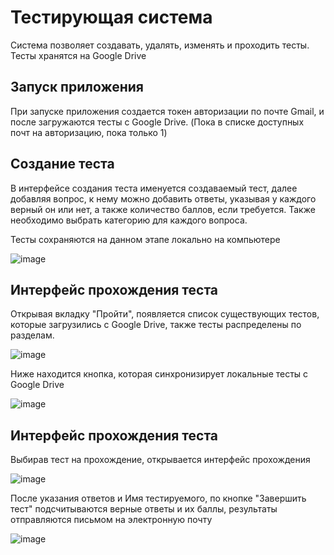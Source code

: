 # Тестирующая система

Система позволяет создавать, удалять, изменять и проходить тесты. Тесты хранятся на Google Drive

## Запуск приложения

При запуске приложения создается токен авторизации по почте Gmail, и после загружаются тесты с Google Drive. (Пока в списке доступных почт на авторизацию, пока только 1)

## Создание теста

В интерфейсе создания теста именуется создаваемый тест, далее добавляя вопрос, к нему  можно добавить ответы, указывая у каждого верный он или нет, а также количество баллов, если требуется. Также необходимо выбрать категорию для каждого вопроса.

Тесты сохраняются на данном этапе локально на компьютере

![image](https://github.com/user-attachments/assets/29595a0f-7b35-4c5a-a664-256a89b3c5f8)

## Интерфейс прохождения теста

Открывая вкладку "Пройти", появляется список существующих тестов, которые загрузились с Google Drive, также тесты распределены по разделам. 

![image](https://github.com/user-attachments/assets/222cc8f4-763d-4f33-b9ef-f2152851dfb6)

Ниже находится кнопка, которая синхронизирует локальные тесты с Google Drive

![image](https://github.com/user-attachments/assets/d1b45a2c-b54f-44f6-8153-8d63889972fd)

## Интерфейс прохождения теста
Выбирав тест на прохождение, открывается интерфейс прохождения

![image](https://github.com/user-attachments/assets/0caef91c-188f-4bcc-a29a-76ec28af1320)

После указания ответов и Имя тестируемого, по кнопке "Завершить тест" подсчитываются верные ответы и их баллы, результаты отправляются письмом на электронную почту

![image](https://github.com/user-attachments/assets/bb176cea-cab6-4b15-88ed-87f8b25a1402)


